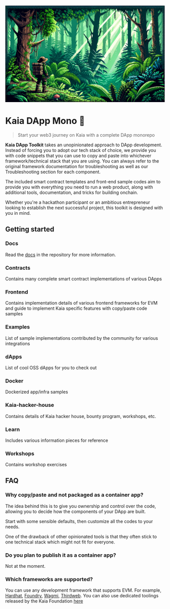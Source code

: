![Lone explorer in the dark forest](home-banner.png)
# Kaia DApp Mono 🧰

> Start your web3 journey on Kaia with a complete DApp monorepo

**Kaia DApp Toolkit** takes an unopinionated approach to DApp development. Instead of forcing you to adopt our tech stack of choice, we provide you with code snippets that you can use to copy and paste into whichever framework/technical stack that you are using. You can always refer to the original framework documentation for troubleshooting as well as our Troubleshooting section for each component.

The included smart contract templates and front-end sample codes aim to provide you with everything you need to run a web product, along with additional tools, documentation, and tricks for building onchain.

Whether you're a hackathon participant or an ambitious entrepreneur looking to establish the next successful project, this toolkit is designed with you in mind.

## Getting started
### Docs
Read the [docs](/docs/README.md) in the repository for more information.

### Contracts
Contains many complete smart contract implementations of various DApps

### Frontend
Contains implementation details of various frontend frameworks for EVM and guide to implement Kaia specific features with copy/paste code samples

### Examples
List of sample implementations contributed by the community for various integrations

### dApps
List of cool OSS dApps for you to check out 

### Docker
Dockerized app/infra samples

### Kaia-hacker-house
Contains details of Kaia hacker house, bounty program, workshops, etc.

### Learn
Includes various information pieces for reference

### Workshops
Contains workshop exercises

## FAQ
### Why copy/paste and not packaged as a container app?
The idea behind this is to give you ownership and control over the code, allowing you to decide how the components of your DApp are built.

Start with some sensible defaults, then customize all the codes to your needs.

One of the drawback of other opinionated tools is that they often stick to one technical stack which might not fit for everyone.

### Do you plan to publish it as a container app?
Not at the moment.

### Which frameworks are supported?
You can use any development framework that supports EVM. For example, [Hardhat](https://hardhat.org), [Foundry](https://getfoundry.sh/), [Wagmi](https://wagmi.sh/), [Thirdweb](https://thirdweb.com/). You can also use dedicated toolings released by the Kaia Foundation [here](https://github.com/Kaia)